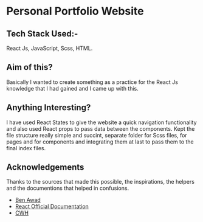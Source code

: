 
# Personal Portfolio Website

## Tech Stack Used:-
React Js, JavaScript, Scss, HTML.
## Aim of this?
Basically I wanted to create something as a practice for the React Js knowledge that I had gained and I came up with this. 
## Anything Interesting?
I have used React States to give the website a quick navigation functionality and also used React props to pass data between the components. 
Kept the file structure really simple and succint, separate folder for Scss files, for pages and for components and integrating them at last to pass them to the final index files.

## Acknowledgements
Thanks to the sources that made this possible, the inspirations, the helpers and the documentions that helped in confusions.

 - [Ben Awad](https://www.linkedin.com/in/benawad/)
 - [React Official Documentation](https://legacy.reactjs.org/docs/getting-started.html)
 - [CWH](https://www.youtube.com/playlist?list=PLu0W_9lII9agx66oZnT6IyhcMIbUMNMdt)


